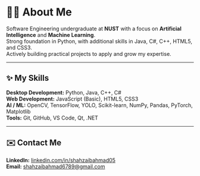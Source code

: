 # 👨‍💻 About Me

Software Engineering undergraduate at **NUST** with a focus on **Artificial Intelligence** and **Machine Learning**.  
Strong foundation in Python, with additional skills in Java, C#, C++, HTML5, and CSS3.  
Actively building practical projects to apply and grow my expertise.

---

## ✨ My Skills

**Desktop Development:** Python, Java, C++, C#  
**Web Development:** JavaScript (Basic), HTML5, CSS3  
**AI / ML:** OpenCV, TensorFlow, YOLO, Scikit-learn, NumPy, Pandas, PyTorch, Matplotlib  
**Tools:** Git, GitHub, VS Code, Qt, .NET

---

## ✉️ Contact Me

**LinkedIn:** [linkedin.com/in/shahzaibahmad05](https://www.linkedin.com/in/shahzaibahmad05)  
**Email:** shahzaibahmad6789@gmail.com
